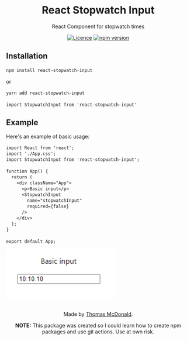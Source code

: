 <h1 align=center>React Stopwatch Input</h1>

<p align=center>
  React Component for stopwatch times
</p>

<p align="center">
  <a href="https://github.com/ThomasMcDonald/React-Stopwatch-Input" alt="Licence"><img src="https://badgen.net/github/license/ThomasMcDonald/React-Stopwatch-Input" alt="Licence"></a>
  <a href="https://www.npmjs.com/package/react-stopwatch-input" alt="npm version"><img src="https://badge.fury.io/js/react-stopwatch-input.svg?style=flat" alt="npm version"></a>
</p>



<h2>Installation</h2>

```bash
npm install react-stopwatch-input
```
or
```bash
yarn add react-stopwatch-input
```

``` import StopwatchInput from 'react-stopwatch-input' ```


<h2> Example </h2>
Here's an example of basic usage:

```TSX
import React from 'react';
import './App.css';
import StopwatchInput from 'react-stopwatch-input';

function App() {
  return (
    <div className="App">
      <p>Basic input</p>
      <StopwatchInput 
        name="stopwatchInput"
        required={false}
      />
    </div>
  );
}

export default App;
```

<img src='./src/media/example.png' width="300">

<h2></h2>
<div align=center>
  
  Made by [Thomas McDonald](https://github.com/ThomasMcDonald).
   
  <strong>NOTE:</strong> This package was created so I could learn how to create npm packages and use git actions. Use at own risk.
</div>

